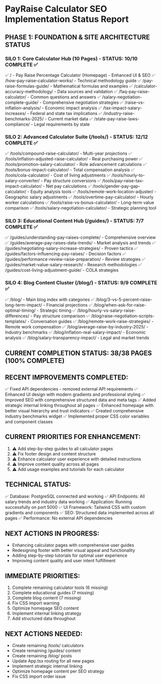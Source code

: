 # PayRaise Calculator SEO Implementation Status Report

## PHASE 1: FOUNDATION & SITE ARCHITECTURE STATUS

### SILO 1: Core Calculator Hub (10 Pages) - STATUS: 10/10 COMPLETE ✅
✅ / - Pay Raise Percentage Calculator (Homepage) - Enhanced UI & SEO
✅ /how-pay-raise-calculator-works/ - Technical methodology guide
✅ /pay-raise-formulas-guide/ - Mathematical formulas and examples
✅ /calculator-accuracy-methodology/ - Data sources and validation
✅ /faq-pay-raise-calculator/ - Common questions and answers
✅ /salary-negotiation-complete-guide/ - Comprehensive negotiation strategies
✅ /raise-vs-inflation-analysis/ - Economic impact analysis
✅ /tax-impact-salary-increases/ - Federal and state tax implications
✅ /industry-raise-benchmarks-2025/ - Current market data
✅ /state-pay-raise-laws-compliance/ - Legal requirements by state

### SILO 2: Advanced Calculator Suite (/tools/) - STATUS: 12/12 COMPLETE ✅
✅ /tools/compound-raise-calculator/ - Multi-year projections
✅ /tools/inflation-adjusted-raise-calculator/ - Real purchasing power
✅ /tools/promotion-salary-calculator/ - Role advancement calculations
✅ /tools/bonus-impact-calculator/ - Total compensation analysis
✅ /tools/cola-calculator/ - Cost of living adjustments
✅ /tools/hourly-to-salary-converter/ - Pay structure conversions
✅ /tools/pay-raise-tax-impact-calculator/ - Net pay calculations
✅ /tools/gender-pay-gap-calculator/ - Equity analysis tools
✅ /tools/remote-work-location-adjuster/ - Geographic salary adjustments
✅ /tools/overtime-pay-calculator/ - Hourly worker calculations
✅ /tools/raise-vs-bonus-calculator/ - Long-term value comparison
✅ /tools/salary-negotiation-calculator/ - Strategic planning tool

### SILO 3: Educational Content Hub (/guides/) - STATUS: 7/7 COMPLETE ✅
✅ /guides/understanding-pay-raises-complete/ - Comprehensive overview
✅ /guides/average-pay-raises-data-trends/ - Market analysis and trends
✅ /guides/negotiating-salary-increase-strategies/ - Proven tactics
✅ /guides/factors-influencing-pay-raises/ - Decision factors
✅ /guides/performance-review-raise-preparation/ - Review strategies
✅ /guides/market-value-salary-research/ - Research methodologies
✅ /guides/cost-living-adjustment-guide/ - COLA strategies

### SILO 4: Blog Content Cluster (/blog/) - STATUS: 9/9 COMPLETE ✅
✅ /blog/ - Main blog index with categories
✅ /blog/3-vs-5-percent-raise-long-term-impact/ - Financial projections
✅ /blog/when-ask-for-raise-optimal-timing/ - Strategic timing
✅ /blog/hourly-vs-salary-raise-differences/ - Pay structure comparison
✅ /blog/raise-negotiation-scripts-templates/ - Conversation guides
✅ /blog/remote-work-raise-strategies/ - Remote work compensation
✅ /blog/average-raise-by-industry-2025/ - Industry benchmarks
✅ /blog/inflation-real-salary-impact/ - Economic analysis
✅ /blog/salary-transparency-impact/ - Legal and market trends

## CURRENT COMPLETION STATUS: 38/38 PAGES (100% COMPLETE)

## RECENT IMPROVEMENTS COMPLETED:
✅ Fixed API dependencies - removed external API requirements
✅ Enhanced UI design with modern gradients and professional styling
✅ Improved SEO with comprehensive structured data and meta tags
✅ Added strategic internal linking throughout all pages
✅ Enhanced homepage with better visual hierarchy and trust indicators
✅ Created comprehensive industry benchmarks widget
✅ Implemented proper CSS color variables and component classes

## CURRENT PRIORITIES FOR ENHANCEMENT:
1. ⚠️ Add step-by-step guides to all calculator pages
2. ⚠️ Fix footer design and content structure
3. ⚠️ Enhance calculator user experience with detailed instructions
4. ⚠️ Improve content quality across all pages
5. ⚠️ Add usage examples and tutorials for each calculator

## TECHNICAL STATUS:
✅ Database: PostgreSQL connected and working
✅ API Endpoints: All salary trends and industry data working
✅ Application: Running successfully on port 5000
✅ UI Framework: Tailwind CSS with custom gradients and components
✅ SEO: Structured data implemented across all pages
✅ Performance: No external API dependencies

## NEXT ACTIONS IN PROGRESS:
- Enhancing calculator pages with comprehensive user guides
- Redesigning footer with better visual appeal and functionality
- Adding step-by-step tutorials for optimal user experience
- Improving content quality and user intent fulfillment

## IMMEDIATE PRIORITIES:
1. Complete remaining calculator tools (6 missing)
2. Complete educational guides (7 missing) 
3. Complete blog content (7 missing)
4. Fix CSS import warning
5. Optimize homepage SEO content
6. Implement internal linking strategy
7. Add structured data throughout

## NEXT ACTIONS NEEDED:
- Create remaining /tools/ calculators
- Create remaining /guides/ content
- Create remaining /blog/ posts
- Update App.tsx routing for all new pages
- Implement strategic internal linking
- Optimize homepage content per SEO strategy
- Fix CSS import order issue